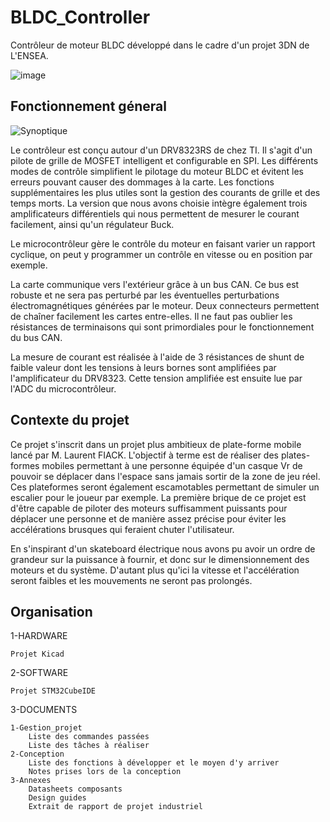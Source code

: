 # BLDC_Controller
Contrôleur de moteur BLDC développé dans le cadre d'un projet 3DN de L'ENSEA. 

![image](https://github.com/SyrNitram/BLDC_Controller/assets/71044010/296c8066-6a76-4669-9487-880f44aea552)


## Fonctionnement géneral

![Synoptique](https://github.com/SyrNitram/BLDC_Controller/assets/71044010/b43cae5c-fbc5-4354-9405-3ffb3aed1575)

Le contrôleur est conçu autour d'un DRV8323RS de chez TI. Il s'agit d'un pilote de grille de MOSFET intelligent et configurable en SPI. Les différents modes de contrôle simplifient le pilotage du moteur BLDC et évitent les erreurs pouvant causer des dommages à la carte. Les fonctions supplémentaires les plus utiles sont la gestion des courants de grille et des temps morts. La version que nous avons choisie intègre également trois amplificateurs différentiels qui nous permettent de mesurer le courant facilement, ainsi qu'un régulateur Buck.

Le microcontrôleur gère le contrôle du moteur en faisant varier un rapport cyclique, on peut y programmer un contrôle en vitesse ou en position par exemple.

La carte communique vers l'extérieur grâce à un bus CAN. Ce bus est robuste et ne sera pas perturbé par les éventuelles perturbations électromagnétiques générées par le moteur. Deux connecteurs permettent de chaîner facilement les cartes entre-elles. Il ne faut pas oublier les résistances de terminaisons qui sont primordiales pour le fonctionnement du bus CAN.

La mesure de courant est réalisée à l'aide de 3 résistances de shunt de faible valeur dont les tensions à leurs bornes sont amplifiées par l'amplificateur du DRV8323. Cette tension amplifiée est ensuite lue par l'ADC du microcontrôleur. 

## Contexte du projet

Ce projet s'inscrit dans un projet plus ambitieux de plate-forme mobile lancé par M. Laurent FIACK. L'objectif à terme est de réaliser des plates-formes mobiles permettant à une personne équipée d'un casque Vr de pouvoir se déplacer dans l'espace sans jamais sortir de la zone de jeu réel. Ces plateformes seront également escamotables permettant de simuler un escalier pour le joueur par exemple. La première brique de ce projet est d'être capable de piloter des moteurs suffisamment puissants pour déplacer une personne et de manière assez précise pour éviter les accélérations brusques qui feraient chuter l'utilisateur. 

En s'inspirant d'un skateboard électrique nous avons pu avoir un ordre de grandeur sur la puissance à fournir, et donc sur le dimensionnement des moteurs et du système. D'autant plus qu'ici la vitesse et l'accélération seront faibles et les mouvements ne seront pas prolongés.

## Organisation

1-HARDWARE

	Projet Kicad
	
2-SOFTWARE

	Projet STM32CubeIDE
	
3-DOCUMENTS

	1-Gestion_projet
		Liste des commandes passées
		Liste des tâches à réaliser
	2-Conception
		Liste des fonctions à développer et le moyen d'y arriver
		Notes prises lors de la conception
	3-Annexes
		Datasheets composants
		Design guides
		Extrait de rapport de projet industriel
